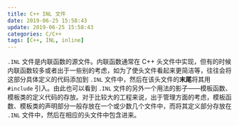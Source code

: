 ```yaml
---
title: C++ INL 文件
date: 2019-06-25 15:58:43
update: 2019-06-25 15:58:43
categories: C/C++
tags: [C++, INL, inline]
---
```


`.INL` 文件是内联函数的源文件。内联函数通常在 C++ 头文件中实现，但有的时候内联函数较多或者出于一些别的考虑，如为了使头文件看起来更简洁等，往往会将这部分具体定义的代码添加到 `.INL` 文件中，然后在该头文件的**末尾**将其用 `#include` 引入。由此也可以看到 `.INL` 文件的另外一个用法的影子——模板函数、模板类的定义代码的存放。对于比较大的工程来说，出于管理方面的考虑，模板函数、模板类的声明部分一般存放在一个或少数几个文件中，而将其定义部分存放在 `.INL` 文件中，然后在相应的头文件中包含进来。